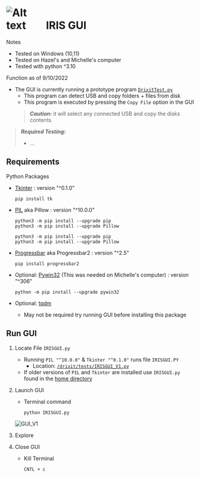 # <img  src="../../docs/images/sammy_serious.png"  alt="Alt text"  title="Optional title"  style="display: inline-block; margin: 0 auto; max-width: 100px">  IRIS GUI 
Notes
- Tested on Windows (10,11)
- Tested on Hazel's and Michelle's computer 
- Tested with python ^3.10

Function as of 9/10/2022
- The GUI is currently running a prototype program [`DrixitTest.py`](https://github.com/Drixitel/Iris-GUI/blob/main/drixit/tests/DrixitTest_V1.py)
    - This program can detect USB and copy folders + files from disk 
    - This program is executed by pressing the `Copy File` option in the GUI
    > **_Caution:_** it will select any connected USB and copy the disks contents 

> **_Required Testing:_**
> - ... 

## Requirements 
Python Packages
- [Tkinter](https://tkdocs.com/tutorial/install.html) : version "^0.1.0"
    ```
    pip install tk
    ```
- [PIL](https://pillow.readthedocs.io/en/stable/installation.html) aka Pillow : version "^10.0.0"
    ```
    python3 -m pip install --upgrade pip
    python3 -m pip install --upgrade Pillow

    python3 -m pip install --upgrade pip
    python3 -m pip install --upgrade Pillow
    ```

- [Progressbar](https://progressbar-2.readthedocs.io/en/latest/installation.html) aka Progressbar2 : version "^2.5"
    ```
    pip install progressbar2
    ```

- Optional: [Pywin32](https://pypi.org/project/pywin32/) (This was needed on Michelle's computer) : version "^306"
    ```
    python -m pip install --upgrade pywin32
    ```

- Optional: [tqdm](https://www.codecademy.com/resources/docs/python/modules/tqdm)
    - May not be required try running GUI before installing this package 

## Run GUI
1. Locate File `IRISGUI.py`
    - Running `PIL "^10.0.0"` & `Tkinter "^0.1.0"` runs file `IRISGUI.PY`
        - Location: [`/drixit/tests/IRISGUI_V1.py`](https://github.com/Drixitel/Iris-GUI/blob/main/drixit/tests/IRISGUI_V1.py)
    - If older versions of `PIL` and `Tkinter` are installed use `IRISGUI.py` found in the [home directory](https://github.com/Drixitel/Iris-GUI/blob/main/IRISGUI.py) 

2. Launch GUI
    - Terminal command 
        ```
        python IRISGUI.py
        ```
    ![GUI_V1](../../docs/images/GUI_V1.png)

3. Explore 
4. Close GUI 
    - Kill Terminal 
        ```
        CNTL + c
        ```

